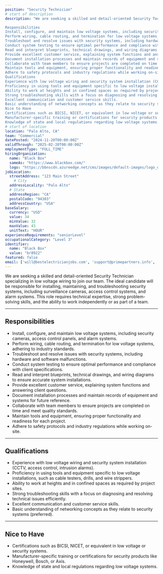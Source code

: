 ```yaml
---
position: "Security Technician"
# start of description    
description: "We are seeking a skilled and detail-oriented Security Technician specializing in low voltage wiring to join our team. The ideal candidate will be responsible for installing, maintaining, and troubleshooting security systems, including surveillance cameras, access control systems, and alarm systems. This role requires technical expertise, strong problem-solving skills, and the ability to work independently or as part of a team.

Responsibilities
Install, configure, and maintain low voltage systems, including security cameras, access control panels, and alarm systems.
Perform wiring, cable routing, and termination for low voltage systems, adhering to industry standards.
Troubleshoot and resolve issues with security systems, including hardware and software malfunctions.
Conduct system testing to ensure optimal performance and compliance with client specifications.
Read and interpret blueprints, technical drawings, and wiring diagrams to ensure accurate system installations.
Provide excellent customer service, explaining system functions and answering client questions.
Document installation processes and maintain records of equipment and systems for future reference.
Collaborate with team members to ensure projects are completed on time and meet quality standards.
Maintain tools and equipment, ensuring proper functionality and readiness for each project.
Adhere to safety protocols and industry regulations while working on-site.
Qualifications
Experience with low voltage wiring and security system installation (CCTV, access control, intrusion alarms).
Proficiency in using tools and equipment specific to low voltage installations, such as cable testers, drills, and wire strippers.
Ability to work at heights and in confined spaces as required by project sites.
Strong troubleshooting skills with a focus on diagnosing and resolving technical issues efficiently.
Excellent communication and customer service skills.
Basic understanding of networking concepts as they relate to security systems (preferred).
Nice to Have
Certifications such as BICSI, NICET, or equivalent in low voltage or security systems.
Manufacturer-specific training or certifications for security products like Honeywell, Bosch, or Axis.
Knowledge of state and local regulations regarding low voltage systems."
# start of location
location: "Palo Alto, CA"
team: "Commercial"
datePosted: "2024-11-20T00:00:00Z"
validThrough: "2025-02-20T00:00:00Z"
employmentType: "FULL_TIME"
hiringOrganization: 
  name: "Black Box"
  sameAs: "https://www.blackbox.com/"
  logo: "https://bbnscdn.azureedge.net/cms/images/default-images/logo_dark.png"
jobLocation:
  streetAddress: "123 Main Street"
    # City
  addressLocality: "Palo Alto"
  # State   
  addressRegion: "CA"   
  postalCode: "94303"
  addressCountry: "USA"
baseSalary:
  currency: "USD"
  value: 34
  minValue: 32
  maxValue: 43
  unitText: "HOUR"
experienceRequirements: "seniorLevel"
occupationalCategory: "Level 3"
identifier:
  name: "Black Box"
  value: "br8922"
featured: false
email: ['will@bestelectricianjobs.com', 'support@primepartners.info', 'resumes@bestelectricianjobs.zohorecruitmail.com']
---
```


We are seeking a skilled and detail-oriented Security Technician specializing in low voltage wiring to join our team. The ideal candidate will be responsible for installing, maintaining, and troubleshooting security systems, including surveillance cameras, access control systems, and alarm systems. This role requires technical expertise, strong problem-solving skills, and the ability to work independently or as part of a team.  

---

## Responsibilities  

- Install, configure, and maintain low voltage systems, including security cameras, access control panels, and alarm systems.  
- Perform wiring, cable routing, and termination for low voltage systems, adhering to industry standards.  
- Troubleshoot and resolve issues with security systems, including hardware and software malfunctions.  
- Conduct system testing to ensure optimal performance and compliance with client specifications.  
- Read and interpret blueprints, technical drawings, and wiring diagrams to ensure accurate system installations.  
- Provide excellent customer service, explaining system functions and answering client questions.  
- Document installation processes and maintain records of equipment and systems for future reference.  
- Collaborate with team members to ensure projects are completed on time and meet quality standards.  
- Maintain tools and equipment, ensuring proper functionality and readiness for each project.  
- Adhere to safety protocols and industry regulations while working on-site.  

---

## Qualifications  

- Experience with low voltage wiring and security system installation (CCTV, access control, intrusion alarms).  
- Proficiency in using tools and equipment specific to low voltage installations, such as cable testers, drills, and wire strippers.  
- Ability to work at heights and in confined spaces as required by project sites.  
- Strong troubleshooting skills with a focus on diagnosing and resolving technical issues efficiently.  
- Excellent communication and customer service skills.  
- Basic understanding of networking concepts as they relate to security systems (preferred).  

---

## Nice to Have  

- Certifications such as BICSI, NICET, or equivalent in low voltage or security systems.  
- Manufacturer-specific training or certifications for security products like Honeywell, Bosch, or Axis.  
- Knowledge of state and local regulations regarding low voltage systems.  
